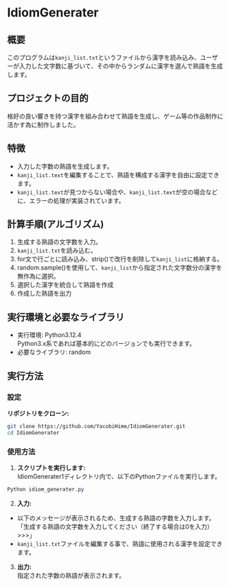 # IdiomGenerater
## 概要
このプログラムは`kanji_list.txt`というファイルから漢字を読み込み、ユーザーが入力した文字数に基づいて、その中からランダムに漢字を選んで熟語を生成します。

## プロジェクトの目的
格好の良い響きを持つ漢字を組み合わせて熟語を生成し、ゲーム等の作品制作に活かす為に制作しました。

## 特徴
* 入力した字数の熟語を生成します。
* `kanji_list.text`を編集することで、熟語を構成する漢字を自由に設定できます。
* `kanji_list.text`が見つからない場合や、`kanji_list.text`が空の場合などに、エラーの処理が実装されています。

## 計算手順(アルゴリズム)
1. 生成する熟語の文字数を入力。
2. `kanji_list.txt`を読み込む。
3. for文で行ごとに読み込み、strip()で改行を削除して`kanji_list`に格納する。
4. random.sample()を使用して、`kanji_list`から指定された文字数分の漢字を無作為に選択。
5. 選択した漢字を統合して熟語を作成
6. 作成した熟語を出力

## 実行環境と必要なライブラリ
* 実行環境: Python3.12.4<br>
Python3.x系であれば基本的にどのバージョンでも実行できます。
* 必要なライブラリ: random

## 実行方法
### 設定
**リポジトリをクローン:**

```bash
git clone https://github.com/YacobiHime/IdiomGenerater.git
cd IdiomGenerater
```

### 使用方法
1. **スクリプトを実行します:**<br>
IdiomGenerater1ディレクトリ内で、以下のPythonファイルを実行します。
```PowerShell
Python idiom_generater.py
```
2. **入力:**<br>
* 以下のメッセージが表示されるため、生成する熟語の字数を入力します。<br>
「生成する熟語の文字数を入力してください（終了する場合は0を入力）>>>」
* `kanji_list.txt`ファイルを編集する事で、熟語に使用される漢字を設定できます。
3. **出力:**<br>
指定された字数の熟語が表示されます。